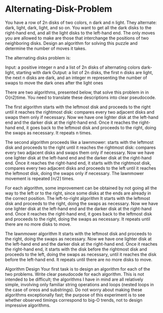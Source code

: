 # Alternating-Disk-Problem

You have a row of 2n disks of two colors, n dark and n light. They alternate: dark, light, dark, light, and so on. You want to get all the dark disks to the right-hand end, and all the light disks to the left-hand end. The only moves you are allowed to make are those that interchange the positions of two neighboring disks. Design an algorithm for solving this puzzle and determine the number of moves it takes.



The alternating disks problem is: 

Input: a positive integer n and a list of 2n disks of alternating colors dark-light, starting with dark
Output: a list of 2n disks, the first n disks are light, the next n disks are dark, and an integer m representing the number of swaps to move the dark ones after the light ones

There are two algorithms, presented below, that solve this problem in in O(n2)time. You need to translate these descriptions into clear pseudocode.

The first algorithm starts with the leftmost disk and proceeds to the right until it reaches the rightmost disk: compares every two adjacent disks and swaps them only if necessary. Now we have one lighter disk at the left-hand end and the darker disk at the right-hand end. Once it reaches the right-hand end, it goes back to the leftmost disk and proceeds to the right, doing the swaps as necessary. It repeats n times.

The second algorithm proceeds like a lawnmower: starts with the leftmost disk and proceeds to the right until it reaches the rightmost disk: compares every two adjacent disks and swaps them only if necessary. Now we have one lighter disk at the left-hand end and the darker disk at the right-hand end. Once it reaches the right-hand end, it starts with the rightmost disk, compares every two adjacent disks and proceeds to the left until it reaches the leftmost disk, doing the swaps only if necessary. The lawnmower movement is repeated ⌈n/2⌉ times.

For each algorithm, some improvement can be obtained by not going all the way to the left or to the right, since some disks at the ends are already in the correct position.
The left-to-right algorithm
It starts with the leftmost disk and proceeds to the right, doing the swaps as necessary. Now we have one lighter disk at the left-hand end and the darker disk at the right-hand end. Once it reaches the right-hand end, it goes back to the leftmost disk and proceeds to the right, doing the swaps as necessary. It repeats until there are no more disks to move.



The lawnmower algorithm
It starts with the leftmost disk and proceeds to the right, doing the swaps as necessary. Now we have one lighter disk at the left-hand end and the darker disk at the right-hand end. Once it reaches the right-hand end, it starts with the disk before the rightmost disk and proceeds to the left, doing the swaps as necessary, until it reaches the disk before the left-hand end. It repeats until there are no more disks to move.


Algorithm Design
Your first task is to design an algorithm for each of the two problems. Write clear pseudocode for each algorithm. This is not intended to be difficult; the algorithms I have in mind are all relatively simple, involving only familiar string operations and loops (nested loops in the case of oreos and substrings). Do not worry about making these algorithms exceptionally fast; the purpose of this experiment is to see whether observed timings correspond to big-O trends, not to design impressive algorithms.


